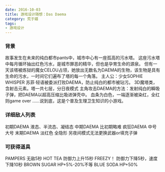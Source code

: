 ```yaml
---
date: 2016-10-03
title: 游戏设计随想：Das Daema
category: 荒于嬉
tags:
- 游戏设计
---
```

### 背景
故事发生在未来的纯白都市pants中，城市中心有一座孤高的污水塔。
这座污水塔中每月循环抽出红色污水，是城市罪恶的精华，但也是孕育生命的源泉。
但有一天该塔被炼狱的魔女CELOU占领，她放出无数名为DAEMA的生物，该生物是具有生命的污水，一时间它们遍布了塔的每一个角落。
主人公：少女SOPHIE WHISPER 苏菲·轻语被委派打败DAEMA，防止纯白的都市被玷污。
3D魔塔类，含射击元素。塔一共七层，分日夜模式
主角攻击DAEMA的方法：发射纯白的瞬吸子弹，把DAEMA以超高压缩比吸进弹壳中。
血条为白色，一端逐渐被染红，全红则game over
……说到底，这是个普及生理卫生知识的小游戏。
<!--more-->
### 详细敌人列表
初期DAEMA 液态、半流态、凝结态
中期DAEMA 比初期略难
疯狂DAEMA 中号 大号
末期DAEMA 淡红色 全隐形
另夜间模式无法更换武器or填充子弹

### 可获得道具
PAMPERS   无敌5秒
HOT TEA   防御力上升15秒
FREEZY！   防御力下降5秒，速度下降10秒
BROWN SUGAR   HP+5%-20%不等
BLUE SODA   HP+50%

